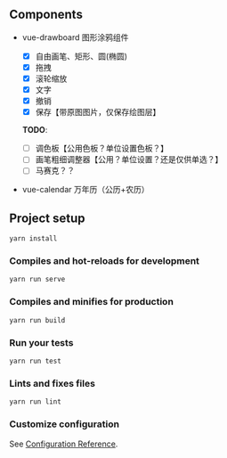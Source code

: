 ## Components

- vue-drawboard 图形涂鸦组件
    - [x] 自由画笔、矩形、圆(椭圆)
    - [x] 拖拽
    - [x] 滚轮缩放
    - [x] 文字
    - [x] 撤销
    - [x] 保存【带原图图片，仅保存绘图层】

    **TODO**: 

    - [ ] 调色板【公用色板？单位设置色板？】
    - [ ] 画笔粗细调整器【公用？单位设置？还是仅供单选？】
    - [ ] 马赛克？？

- vue-calendar 万年历（公历+农历）

## Project setup

```
yarn install
```

### Compiles and hot-reloads for development
```
yarn run serve
```

### Compiles and minifies for production
```
yarn run build
```

### Run your tests
```
yarn run test
```

### Lints and fixes files
```
yarn run lint
```

### Customize configuration
See [Configuration Reference](https://cli.vuejs.org/config/).
